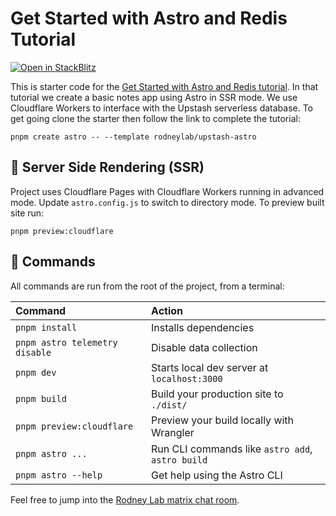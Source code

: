 # Get Started with Astro and Redis Tutorial

[![Open in StackBlitz](https://developer.stackblitz.com/img/open_in_stackblitz.svg)](https://stackblitz.com/github/rodneylab/upstash-astro)

This is starter code for the <a href="https://upstash.com/blog/getting-started-astro-redis?utm_source=Rodney1">Get Started with Astro and Redis tutorial</a>. In that tutorial we create a basic notes app using Astro in SSR mode. We use Cloudflare Workers to interface with the Upstash serverless database. To get going clone the starter then follow the link to complete the tutorial:

```shell
pnpm create astro -- --template rodneylab/upstash-astro
```

## 🚀 Server Side Rendering (SSR)

Project uses Cloudflare Pages with Cloudflare Workers running in advanced mode. Update `astro.config.js` to switch to directory mode. To preview built site run:

```shell
pnpm preview:cloudflare
```

## 🧞 Commands

All commands are run from the root of the project, from a terminal:

| Command                        | Action                                           |
| :----------------------------- | :----------------------------------------------- |
| `pnpm install`                 | Installs dependencies                            |
| `pnpm astro telemetry disable` | Disable data collection                          |
| `pnpm dev`                     | Starts local dev server at `localhost:3000`      |
| `pnpm build`                   | Build your production site to `./dist/`          |
| `pnpm preview:cloudflare`      | Preview your build locally with Wrangler         |
| `pnpm astro ...`               | Run CLI commands like `astro add`, `astro build` |
| `pnpm astro --help`            | Get help using the Astro CLI                     |

Feel free to jump into the [Rodney Lab matrix chat room](https://matrix.to/#/%23rodney:matrix.org).
